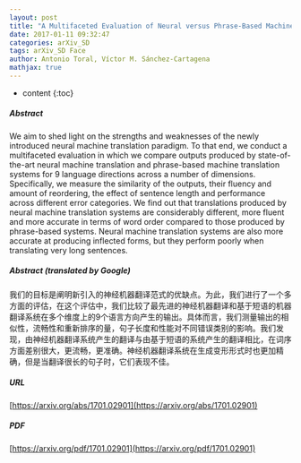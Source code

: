 ```yaml
---
layout: post
title: "A Multifaceted Evaluation of Neural versus Phrase-Based Machine Translation for 9 Language Directions"
date: 2017-01-11 09:32:47
categories: arXiv_SD
tags: arXiv_SD Face
author: Antonio Toral, Víctor M. Sánchez-Cartagena
mathjax: true
---
```


* content
{:toc}

##### Abstract
We aim to shed light on the strengths and weaknesses of the newly introduced neural machine translation paradigm. To that end, we conduct a multifaceted evaluation in which we compare outputs produced by state-of-the-art neural machine translation and phrase-based machine translation systems for 9 language directions across a number of dimensions. Specifically, we measure the similarity of the outputs, their fluency and amount of reordering, the effect of sentence length and performance across different error categories. We find out that translations produced by neural machine translation systems are considerably different, more fluent and more accurate in terms of word order compared to those produced by phrase-based systems. Neural machine translation systems are also more accurate at producing inflected forms, but they perform poorly when translating very long sentences.

##### Abstract (translated by Google)
我们的目标是阐明新引入的神经机器翻译范式的优缺点。为此，我们进行了一个多方面的评估，在这个评估中，我们比较了最先进的神经机器翻译和基于短语的机器翻译系统在多个维度上的9个语言方向产生的输出。具体而言，我们测量输出的相似性，流畅性和重新排序的量，句子长度和性能对不同错误类别的影响。我们发现，由神经机器翻译系统产生的翻译与由基于短语的系统产生的翻译相比，在词序方面差别很大，更流畅，更准确。神经机器翻译系统在生成变形形式时也更加精确，但是当翻译很长的句子时，它们表现不佳。

##### URL
[https://arxiv.org/abs/1701.02901](https://arxiv.org/abs/1701.02901)

##### PDF
[https://arxiv.org/pdf/1701.02901](https://arxiv.org/pdf/1701.02901)

